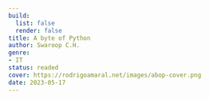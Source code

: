```yaml
---
build:
  list: false
  render: false
title: A byte of Python
author: Swaroop C.H.
genre:
- IT
status: readed
cover: https://rodrigoamaral.net/images/abop-cover.png
date: 2023-05-17
---
```


